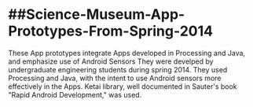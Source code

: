 ##Science-Museum-App-Prototypes-From-Spring-2014
==============================================

These App prototypes integrate Apps developed in Processing and Java, and emphasize use of Android Sensors
They were develped by undergraduate engineering students during spring 2014. They used Processing and Java, with the intent to use Android sensors more effectively in the Apps. Ketai library, well documented in Sauter's book "Rapid Android Development," was used. 
